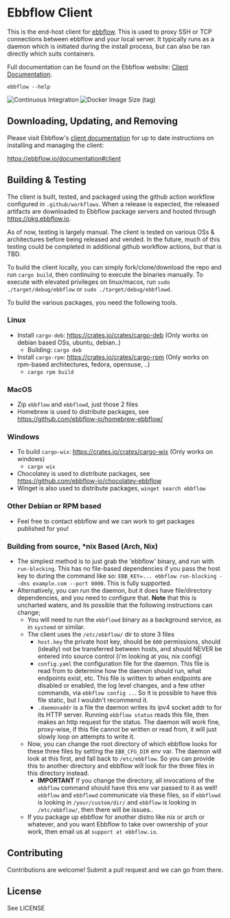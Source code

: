 # Ebbflow Client
This is the end-host client for [ebbflow](https://ebbflow.io). This is used to proxy SSH or TCP connections between ebbflow and your local server. It typically runs as a daemon which is initiated during the install process, but can also be ran directly which suits containers.

Full documentation can be found on the Ebbflow website: [Client Documentation](https://ebbflow.io/documentation#client).

```
ebbflow --help
```

![Continuous Integration](https://github.com/ebbflow-io/ebbflow/workflows/Continuous%20Integration/badge.svg) ![Docker Image Size (tag)](https://img.shields.io/docker/image-size/ebbflow/ebbflow-client-linux-amd64/latest)

## Downloading, Updating, and Removing

Please visit Ebbflow's [client documentation](https://ebbflow.io/documentation#client) for up to date instructions on installing and managing the client:

https://ebbflow.io/documentation#client

## Building & Testing

The client is built, tested, and packaged using the github action workflow configured in `.github/workflows`. When a release is expected, the released artifacts are downloaded to Ebbflow package servers and hosted through https://pkg.ebbflow.io.

As of now, testing is largely manual. The client is tested on various OSs & architectures before being released and vended. In the future, much of this testing could be completed in additional github workflow actions, but that is TBD.

To build the client locally, you can simply fork/clone/download the repo and run `cargo build`, then continuing to execute the binaries manually. To execute with elevated privileges on linux/macos, run `sudo ./target/debug/ebbflow` or `sudo ./target/debug/ebbflowd`.

To build the various packages, you need the following tools.

### Linux
- Install `cargo-deb`: https://crates.io/crates/cargo-deb (Only works on debian based OSs, ubuntu, debian..)
  - Building: `cargo deb`
- Install `cargo-rpm`: https://crates.io/crates/cargo-rpm (Only works on rpm-based architectures, fedora, opensuse, ..)
  - `cargo rpm build`

### MacOS
- Zip `ebbflow` and `ebbflowd`, just those 2 files
- Homebrew is used to distribute packages, see https://github.com/ebbflow-io/homebrew-ebbflow/

### Windows
- To build `cargo-wix`: https://crates.io/crates/cargo-wix (Only works on windows)
  - `cargo wix`
- Chocolatey is used to distribute packages, see https://github.com/ebbflow-io/chocolatey-ebbflow
- Winget is also used to distribute packages, `winget search ebbflow`

### Other Debian or RPM based
- Feel free to contact ebbflow and we can work to get packages published for you!

### Building from source, *nix Based (Arch, Nix)
- The simplest method is to just grab the 'ebbflow' binary, and run with `run-blocking`. This has no file-based dependencies if you pass the host key to during the command like so: `EBB_KEY=... ebbflow run-blocking --dns example.com --port 8000`. This is fully supported.
- Alternatively, you can run the daemon, but it does have file/directory dependencies, and you need to configure that. **Note** that this is uncharted waters, and its possible that the following instructions can change;
  - You will need to run the `ebbflowd` binary as a background service, as in `systemd` or similar.
  - The client uses the `/etc/ebbflow/` dir to store 3 files
    - `host.key` the private host key, should be `600` permissions, should (ideally) not be transferred between hosts, and should NEVER be entered into source control (i'm looking at you, nix config)
    - `config.yaml` the configuration file for the daemon. This file is read from to determine how the daemon should run, what endpoints exist, etc. This file is written to when endpoints are disabled or enabled, the log level changes, and a few other commands, via `ebbflow config ..`. So it is possible to have this file static, but I wouldn't recommend it.
    - `.daemonaddr` is a file the daemon writes its ipv4 socket addr to for its HTTP server. Running `ebbflow status` reads this file, then makes an http request for the status. The daemon will work fine, proxy-wise, if this file cannot be written or read from, it will just slowly loop on attempts to write it.
  - Now, you can change the root directory of which ebbflow looks for these three files by setting the `EBB_CFG_DIR` env var. The daemon will look at this first, and fall back to `/etc/ebbflow`. So you can provide this to another directory and ebbflow will look for the three files in this directory instead.
    - **IMPORTANT** If you change the directory, all invocations of the `ebbflow` command should have this env var passed to it as well! `ebbflow` and `ebbflowd` communicate via these files, so if `ebbflowd` is looking in `/your/custom/dir/` and `ebbflow` is looking in `/etc/ebbflow/`, then there will be issues..
  - If you package up ebbflow for another distro like nix or arch or whatever, and you want Ebbflow to take over ownership of your work, then email us at `support at ebbflow.io`.

## Contributing

Contributions are welcome! Submit a pull request and we can go from there.

## License

See LICENSE
